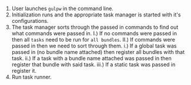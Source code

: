 1.  User launches `gulpw` in the command line.
2.  Initialization runs and the appropriate task manager is started with it's configurations.
3.  The task manager sorts through the passed in commands to find out what commands were passed in.
    I.)     If no commands were passed in then all `tasks` need to be run for `all bundles`.
    II.)    If commands were passed in then we need to sort through them.
        i.)     If a global task was passed in (no bundle name attached) then register all bundles with that task.
        ii.)    If a task with a bundle name attached was passed in then register that bundle with said task.
        iii.)   If a static task was passed in register it.
4.  Run task runner.

    
